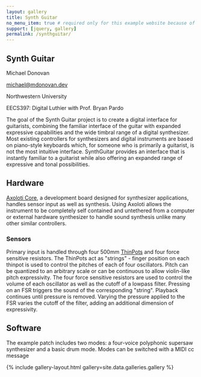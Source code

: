 ```yaml
---
layout: gallery
title: Synth Guitar
no_menu_item: true # required only for this example website because of menu construction
support: [jquery, gallery]
permalink: /synthguitar/
---
```


## Synth Guitar
Michael Donovan

michael@mdonovan.dev

Northwestern University

EECS397: Digital Luthier with Prof. Bryan Pardo


The goal of the Synth Guitar project is to create a digital interface for guitarists, combining the familiar interface of the guitar with expanded expressive capabilities and the wide timbral range of a digital synthesizer. Most existing controllers for synthesizers and digital instruments are based on piano-style keyboards which, for someone who is primarily a guitarist, is not the most intuitive interface. SynthGuitar provides an interface that is instantly familiar to a guitarist while also offering an expanded range of expressive and tonal possibilities.

## Hardware
[Axoloti Core](https://www.axoloti.com/product/axoloti-core/), a development board designed for synthesizer applications, handles sensor input as well as synthesis. Using Axoloti allows the instrument to be completely self contained and untethered from a computer or external hardware synthesizer to handle sound synthesis unlike many other similar controllers. 

### Sensors
Primary input is handled through four 500mm [ThinPots](http://www.spectrasymbol.com/product/thinpot/) and four force sensitive resistors. The ThinPots act as "strings" - finger position on each thinpot is used to control the pitches of each of four oscillators. Pitch can be quantized to an arbitrary scale or can be continuous to allow violin-like pitch expressivity. The four force sensitive resistors are used to control the volume of each oscillator as well as the cutoff of a lowpass filter. Pressing on an FSR triggers the sound of the corresponding "string". Playback continues until pressure is removed. Varying the pressure applied to the FSR varies the cutoff of the filter, adding an additional dimension of expressivity.


## Software
The example patch includes two modes: a four-voice polyphonic supersaw synthesizer and a basic drum mode. Modes can be switched with a MIDI cc message

{% include gallery-layout.html gallery=site.data.galleries.gallery %}
